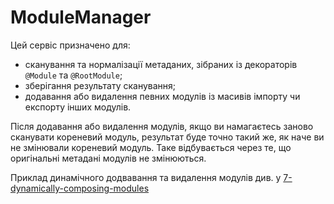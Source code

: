 # ModuleManager

Цей сервіс призначено для:

- сканування та нормалізації метаданих, зібраних із декораторів `@Module` та `@RootModule`;
- зберігання результату сканування;
- додавання або видалення певних модулів із масивів імпорту чи експорту інших модулів.

Після додавання або видалення модулів, якщо ви намагаєтесь заново сканувати кореневий модуль, результат буде точно такий же, як наче ви не змінювали кореневий модуль. Таке відбувається через те, що оригінальні метадані модулів не змінюються.

Приклад динамічного додвавання та видалення модулів див. у [7-dynamically-composing-modules](../../examples/7-dynamically-composing-modules)
